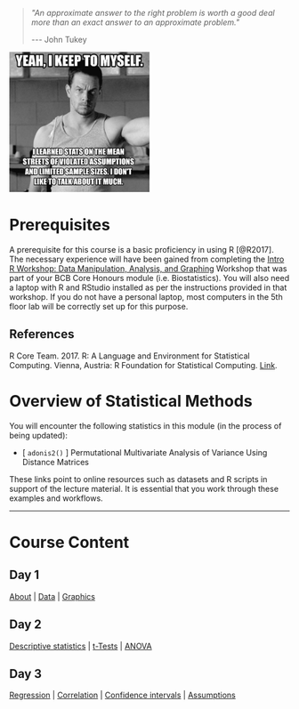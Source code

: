 > *"An approximate answer to the right problem is worth a good deal more than an exact answer to an approximate problem."*
>
> --- John Tukey

<!--- ![Wahlberg_assumptions](Resources/wahlberg_assumptions.jpeg){width="50%"} --->

<img src="Resources/wahlberg_assumptions.jpeg" alt="Wahlberg" class="center" width="50%"/>

# Prerequisites

A prerequisite for this course is a basic proficiency in using R [\@R2017]. The necessary experience will have been gained from completing the [Intro R Workshop: Data Manipulation, Analysis, and Graphing](https://ajsmit.github.io/Intro_R_Official/) Workshop that was part of your BCB Core Honours module (i.e. Biostatistics). You will also need a laptop with R and RStudio installed as per the instructions provided in that workshop. If you do not have a personal laptop, most computers in the 5th floor lab will be correctly set up for this purpose.

## References

R Core Team. 2017. R: A Language and Environment for Statistical Computing. Vienna, Austria: R Foundation for Statistical Computing. [Link](https://www.R-project.org).

# Overview of Statistical Methods

You will encounter the following statistics in this module (in the process of being updated):

-   [ `adonis2()` ] Permutational Multivariate Analysis of Variance Using Distance Matrices

These links point to online resources such as datasets and R scripts in support of the lecture material. It is essential that you work through these examples and workflows.

------------------------------------------------------------------------

# Course Content

## Day 1

[About](https://ajsmit.github.io/R_Stats_Official/01-introduction.html) \| [Data](https://ajsmit.github.io/R_Stats_Official/02-data.html) \| [Graphics](https://ajsmit.github.io/R_Stats_Official/04-graphics.html)

## Day 2

[Descriptive statistics](https://ajsmit.github.io/R_Stats_Official/03-descriptive.html) \| [t-Tests](https://ajsmit.github.io/R_Stats_Official/06-t_tests.html) \| [ANOVA](https://ajsmit.github.io/R_Stats_Official/07-anova.html)

## Day 3

[Regression](https://ajsmit.github.io/R_Stats_Official/08-regression.html) \| [Correlation](https://ajsmit.github.io/R_Stats_Official/09-rorrelation.html) \| [Confidence intervals](https://ajsmit.github.io/R_Stats_Official/10-confidence.html) \| [Assumptions](https://ajsmit.github.io/R_Stats_Official/11-transformations.html)
